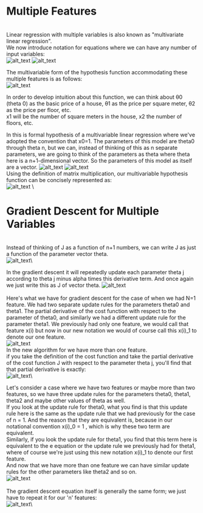 # Multiple Features
\
Linear regression with multiple variables is also known as "multivariate linear regression".\
We now introduce notation for equations where we can have any number of input variables:\
![alt_text](https://i.imgur.com/wAbSLUG.png)
![alt_text](https://i.imgur.com/LL9wYZf.png)

The multivariable form of the hypothesis function accommodating these multiple features is as follows:\
![alt_text](https://i.imgur.com/w1X2muP.png)


In order to develop intuition about this function, we can think about θ0 (theta 0) as the basic price of a house, θ1 as the price per square meter, θ2 as the price per floor, etc.\
x1 will be the number of square meters in the house, x2 the number of floors, etc.

In this is formal hypothesis of a multivariable linear regression where we've adopted the convention that x0=1.
The parameters of this model are theta0 through theta n, but we can, instead of thinking of this as n separate parameters, we are going to think of the parameters as theta where theta here is a n+1-dimensional vector. 
So the parameters of this model as itself are a vector.
![alt_text](https://i.imgur.com/31Dld27.png)
![alt_text](https://i.imgur.com/ZjpXxC4.png)\
Using the definition of matrix multiplication, our multivariable hypothesis function can be concisely represented as:\
![alt_text](https://i.imgur.com/0QLWZ9C.png)
\
# Gradient Descent for Multiple Variables
\
Instead of thinking of J as a function of  n+1 numbers, we can write J as just a function of the parameter vector theta.\
![alt_text](https://i.imgur.com/saL1boQ.png)\

In the gradient descent it will repeatedly update each parameter theta j according to theta j minus alpha times this derivative term. And once again we just write this as J of vector theta. 
![alt_text](https://i.imgur.com/4aoup9O.png)\
\
Here's what we have for gradient descent for the case of when we had N=1 feature. 
We had two separate update rules for the parameters theta0 and theta1.
The partial derivative of the cost function with respect to the parameter of theta0, and similarly we had a different update rule for the parameter theta1.
We previously had only one feature, we would call that feature x(i) but now in our new notation we would of course call this x(i)_1 to denote our one feature.\
![alt_text](https://i.imgur.com/nx5mSGz.png)\
In the new algorithm for we have more than one feature.\
if you take the definition of the cost function and take the partial derivative of the cost function J with respect to the parameter theta j, you'll find that that partial derivative is exactly:\
![alt_text](https://i.imgur.com/oISFo6P.png)\

Let's consider a case where we have two features or maybe more than two features, so we have three update rules for the parameters theta0, theta1, theta2 and maybe other values of theta as well.\
If you look at the update rule for theta0, what you find is that this update rule here is the same as the update rule that we had previously for the case of n = 1. 
And the reason that they are equivalent is, because in our notational convention x(i)_0 = 1 , which is why these two term  are equivalent.\
Similarly, if you look the update rule for theta1, you find that this term here is equivalent to the e equation or the update rule we previously had for theta1, where of course we're just using this new notation x(i)_1 to denote our first feature.\
And now that we have more than one feature we can have similar update rules for the other parameters like theta2 and so on.\
![alt_text](https://i.imgur.com/xRaGK2q.png)\
\
The gradient descent equation itself is generally the same form; we just have to repeat it for our 'n' features:\
![alt_text](https://i.imgur.com/wBzoSHE.png)\
